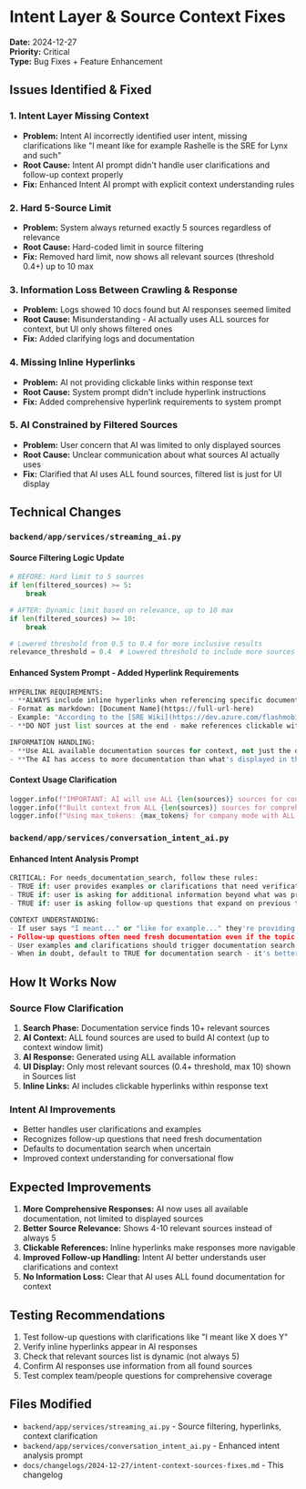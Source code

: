 # Intent Layer & Source Context Fixes

**Date:** 2024-12-27  
**Priority:** Critical  
**Type:** Bug Fixes + Feature Enhancement

## Issues Identified & Fixed

### 1. **Intent Layer Missing Context**
- **Problem:** Intent AI incorrectly identified user intent, missing clarifications like "I meant like for example Rashelle is the SRE for Lynx and such"
- **Root Cause:** Intent AI prompt didn't handle user clarifications and follow-up context properly
- **Fix:** Enhanced Intent AI prompt with explicit context understanding rules

### 2. **Hard 5-Source Limit**
- **Problem:** System always returned exactly 5 sources regardless of relevance
- **Root Cause:** Hard-coded limit in source filtering
- **Fix:** Removed hard limit, now shows all relevant sources (threshold 0.4+) up to 10 max

### 3. **Information Loss Between Crawling & Response**
- **Problem:** Logs showed 10 docs found but AI responses seemed limited
- **Root Cause:** Misunderstanding - AI actually uses ALL sources for context, but UI only shows filtered ones
- **Fix:** Added clarifying logs and documentation

### 4. **Missing Inline Hyperlinks**
- **Problem:** AI not providing clickable links within response text
- **Root Cause:** System prompt didn't include hyperlink instructions
- **Fix:** Added comprehensive hyperlink requirements to system prompt

### 5. **AI Constrained by Filtered Sources**
- **Problem:** User concern that AI was limited to only displayed sources
- **Root Cause:** Unclear communication about what sources AI actually uses
- **Fix:** Clarified that AI uses ALL found sources, filtered list is just for UI display

## Technical Changes

### `backend/app/services/streaming_ai.py`

#### Source Filtering Logic Update
```python
# BEFORE: Hard limit to 5 sources
if len(filtered_sources) >= 5:
    break

# AFTER: Dynamic limit based on relevance, up to 10 max  
if len(filtered_sources) >= 10:
    break

# Lowered threshold from 0.5 to 0.4 for more inclusive results
relevance_threshold = 0.4  # Lowered threshold to include more sources
```

#### Enhanced System Prompt - Added Hyperlink Requirements
```python
HYPERLINK REQUIREMENTS:
- **ALWAYS include inline hyperlinks when referencing specific documents or sources**
- Format as markdown: [Document Name](https://full-url-here)
- Example: "According to the [SRE Wiki](https://dev.azure.com/flashmobilevending/SRE-DevOPS/_wiki/wikis/SRE-DevOPS_wiki/SRE-DevOPS_wiki), Rashelle works with the Stallions team"
- **DO NOT just list sources at the end - make references clickable within the response text**

INFORMATION HANDLING:
- **Use ALL available documentation sources for context, not just the ones shown in the Sources list**
- **The AI has access to more documentation than what's displayed in the final Sources list**
```

#### Context Usage Clarification
```python
logger.info(f"IMPORTANT: AI will use ALL {len(sources)} sources for context generation, not just filtered ones shown in UI")
logger.info(f"Built context from ALL {len(sources)} sources for comprehensive AI response")
logger.info(f"Using max_tokens: {max_tokens} for company mode with ALL {len(sources)} sources in context")
```

### `backend/app/services/conversation_intent_ai.py`

#### Enhanced Intent Analysis Prompt
```python
CRITICAL: For needs_documentation_search, follow these rules:
- TRUE if: user provides examples or clarifications that need verification (e.g., "I meant like Rashelle is the SRE for Lynx")
- TRUE if: user is asking for additional information beyond what was previously provided
- TRUE if: user is asking follow-up questions that expand on previous topics

CONTEXT UNDERSTANDING:
- If user says "I meant..." or "like for example..." they're providing clarification that needs documentation search
- Follow-up questions often need fresh documentation even if the topic was discussed before
- User examples and clarifications should trigger documentation search to verify and expand information
- When in doubt, default to TRUE for documentation search - it's better to over-search than miss relevant information
```

## How It Works Now

### Source Flow Clarification
1. **Search Phase:** Documentation service finds 10+ relevant sources
2. **AI Context:** ALL found sources are used to build AI context (up to context window limit)
3. **AI Response:** Generated using ALL available information
4. **UI Display:** Only most relevant sources (0.4+ threshold, max 10) shown in Sources list
5. **Inline Links:** AI includes clickable hyperlinks within response text

### Intent AI Improvements
- Better handles user clarifications and examples
- Recognizes follow-up questions that need fresh documentation
- Defaults to documentation search when uncertain
- Improved context understanding for conversational flow

## Expected Improvements

1. **More Comprehensive Responses:** AI now uses all available documentation, not limited to displayed sources
2. **Better Source Relevance:** Shows 4-10 relevant sources instead of always 5
3. **Clickable References:** Inline hyperlinks make responses more navigable
4. **Improved Follow-up Handling:** Intent AI better understands user clarifications and context
5. **No Information Loss:** Clear that AI uses ALL found documentation for context

## Testing Recommendations

1. Test follow-up questions with clarifications like "I meant like X does Y"
2. Verify inline hyperlinks appear in AI responses
3. Check that relevant sources list is dynamic (not always 5)
4. Confirm AI responses use information from all found sources
5. Test complex team/people questions for comprehensive coverage

## Files Modified

- `backend/app/services/streaming_ai.py` - Source filtering, hyperlinks, context clarification
- `backend/app/services/conversation_intent_ai.py` - Enhanced intent analysis prompt
- `docs/changelogs/2024-12-27/intent-context-sources-fixes.md` - This changelog 